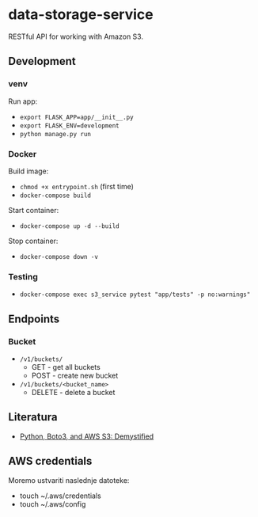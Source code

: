 # data-storage-service

RESTful API for working with Amazon S3.

## Development
### venv
Run app: 
- `export FLASK_APP=app/__init__.py`
- `export FLASK_ENV=development`
- `python manage.py run`

### Docker
Build image:
- `chmod +x entrypoint.sh` (first time)
- `docker-compose build`

Start container:
- `docker-compose up -d --build`

Stop container:
- `docker-compose down -v`

### Testing
- `docker-compose exec s3_service pytest "app/tests" -p no:warnings"`

## Endpoints
### Bucket
- `/v1/buckets/`
    - GET - get all buckets
    - POST - create new bucket
- `/v1/buckets/<bucket_name>`
    - DELETE - delete a bucket

## Literatura
- [Python, Boto3, and AWS S3: Demystified](https://realpython.com/python-boto3-aws-s3/)

## AWS credentials
Moremo ustvariti naslednje datoteke:
- touch ~/.aws/credentials
- touch ~/.aws/config